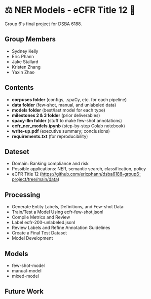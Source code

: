 # ⚖️ NER Models - eCFR Title 12 🏦

Group 6's final project for DSBA 6188.

## Group Members
- Sydney Kelly
- Eric Phann
- Jake Stallard
- Kristen Zhang
- Yaxin Zhao

## Contents
- __corpuses folder__ (configs, .spaCy, etc. for each pipeline)
- __data folder__ (few-shot, manual, and unlabeled data)
- __models folder__ (best/last model for each type)
- __milestones 2 & 3 folder__ (prior deliverables)
- __spacy-llm folder__ (stuff to make few-shot annotations)
- __ecfr_ner_models.ipynb__ (step-by-step Colab notebook)
- __write-up.pdf__ (executive summary; conclusions)
- __requirements.txt__ (for reproducibility)

## Dateset
- Domain: Banking compliance and risk
- Possible applications: NER, semantic search, classification, policy 
- eCFR Title 12 (https://github.com/ericphann/dsba6188-group6-project/tree/main/data)

## Processing
- Generate Entity Labels, Definitions, and Few-shot Data
- Train/Test a Model Using ecfr-few-shot.jsonl
- Compile Metrics and Review
- Label ecfr-200-unlabeled.jsonl
- Review Labels and Refine Annotation Guidelines
- Create a Final Test Dataset
- Model Development

## Models
- few-shot-model
- manual-model
- mixed-model

## Future Work
